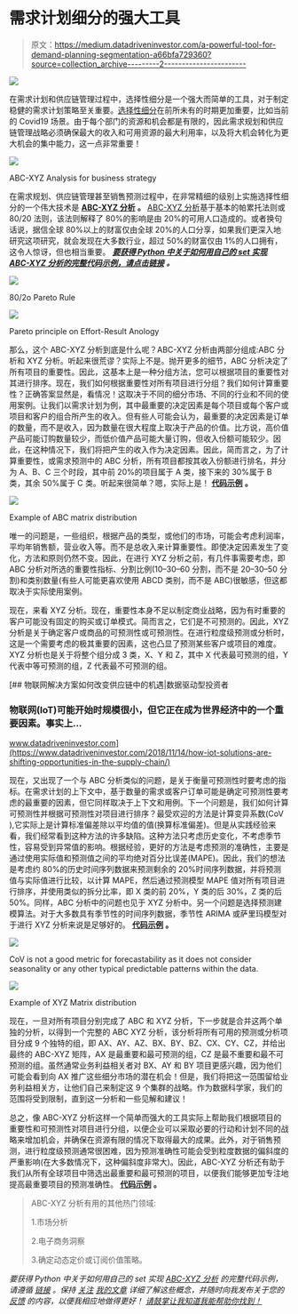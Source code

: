 # 需求计划细分的强大工具

> 原文：<https://medium.datadriveninvestor.com/a-powerful-tool-for-demand-planning-segmentation-a66bfa729360?source=collection_archive---------2----------------------->

![](img/949dbcc5b175bbb8c7f8faa57d7ff5e0.png)

在需求计划和供应链管理过程中，选择性细分是一个强大而简单的工具，对于制定稳健的需求计划策略至关重要。[选择性细分](https://aditya-bhattacharya.net/2020/07/20/sales-and-demand-forecast-analysis/2/)在前所未有的时期更加重要，比如当前的 Covid19 场景。由于每个部门的资源和机会都是有限的，因此需求规划和供应链管理战略必须确保最大的收入和可用资源的最大利用率，以及将大机会转化为更大机会的集中能力，这一点非常重要！

![](img/859aaacf681a5e5bfb77059b553c8cf1.png)

ABC-XYZ Analysis for business strategy

在需求规划、供应链管理甚至销售预测过程中，在非常精细的级别上实施选择性细分的一个伟大技术是 [**ABC-XYZ 分析**](https://aditya-bhattacharya.net/2020/07/20/sales-and-demand-forecast-analysis/2/) **。** [ABC-XYZ 分析](https://aditya-bhattacharya.net/2020/07/20/sales-and-demand-forecast-analysis/2/)基于基本的帕累托法则或 80/20 法则，该法则解释了 80%的影响是由 20%的可用人口造成的。或者换句话说，据信全球 80%以上的财富仅由全球 20%的人口分享，如果我们更深入地研究这项研究，就会发现在大多数行业，超过 50%的财富仅由 1%的人口拥有，这令人惊讶，但也相当重要。 [***要获得 Python 中关于如何用自己的 set 实现 ABC-XYZ 分析的完整代码示例，请点击链接***](https://aditya-bhattacharya.net/2020/07/20/sales-and-demand-forecast-analysis/2/) ***。***

![](img/412f91e4904ffe333c166cf286b8a5be.png)

80/2o Pareto Rule

![](img/99da8e11027f6e609aeec6fb4f470c77.png)

Pareto principle on Effort-Result Anology

那么，这个 ABC-XYZ 分析到底是什么呢？ABC-XYZ 分析由两部分组成:ABC 分析和 XYZ 分析。听起来很荒谬？实际上不是。抛开更多的细节，ABC 分析决定了所有项目的重要性。因此，这基本上是一种分组方法，您可以根据项目的重要性对其进行排序。现在，我们如何根据重要性对所有项目进行分组？我们如何计算重要性？正确答案显然是，看情况！这取决于不同的细分市场、不同的行业和不同的使用案例。让我们以需求计划为例，其中最重要的决定因素是每个项目或每个客户或项目和客户的组合所产生的收入。但有些人可能会认为，最重要的决定因素是订单的数量，而不是收入，因为数量在很大程度上取决于产品的价值。比方说，高价值产品可能订购数量较少，而低价值产品可能大量订购，但收入份额可能较少。因此，在这种情况下，我们将把产生的收入作为决定因素。因此，简而言之，为了计算重要性，或需求预测中的 ABC 分析，所有项目都按其收入份额进行排名，并分为 A、B、C 三个时段，其中前 20%的项目属于 A 类，接下来的 30%属于 B 类，其余 50%属于 C 类。听起来很简单？嗯，实际上是！ [**代码示例**](https://aditya-bhattacharya.net/2020/07/20/sales-and-demand-forecast-analysis/2/) **。**

![](img/0dcfd72fd7fa7a02498110d92f4f35b8.png)

Example of ABC matrix distribution

唯一的问题是，一些组织，根据产品的类型，或他们的市场，可能会考虑利润率，平均年销售额，营业收入等。而不是总收入来计算重要性。即使决定因素发生了变化，方法和原则仍然不变。因此，在进行 XYZ 分析之前，有几件事需要考虑，即 ABC 分析对所选的重要性指标、分割比例(10–30–60 分割，而不是 20–30–50 分割)和类别数量(有些人可能更喜欢使用 ABCD 类别，而不是 ABC)很敏感，但这都取决于实际使用案例。

现在，来看 XYZ 分析。现在，重要性本身不足以制定商业战略，因为有时重要的客户可能没有固定的购买或订单模式。简而言之，它们是不可预测的。因此，XYZ 分析是关于确定客户或商品的可预测性或可预测性。在进行粒度级预测或分析时，这是一个需要考虑的极其重要的因素，这也凸显了预测某些客户或项目的难度。XYZ 分析也是关于将整个组分成 3 类，X、Y 和 Z，其中 X 代表最可预测的组，Y 代表中等可预测的组，Z 代表最不可预测的组。

[](https://www.datadriveninvestor.com/2018/11/14/how-iot-solutions-are-shifting-opportunities-in-the-supply-chain/) [## 物联网解决方案如何改变供应链中的机遇|数据驱动型投资者

### 物联网(IoT)可能开始时规模很小，但它正在成为世界经济中的一个重要因素。事实上…

www.datadriveninvestor.com](https://www.datadriveninvestor.com/2018/11/14/how-iot-solutions-are-shifting-opportunities-in-the-supply-chain/) 

现在，又出现了一个与 ABC 分析类似的问题，是关于衡量可预测性时要考虑的指标。在需求计划的上下文中，基于数量的需求或客户订单可能是确定可预测性要考虑的最重要的因素，但它同样取决于上下文和用例。下一个问题是，我们如何计算可预测性并根据可预测性对项目进行排序？最受欢迎的方法是计算变异系数(CoV ),它实际上是计算标准偏差除以平均值的值(换算标准偏差)。但是从实践经验来看，我们经常看到这种方法的许多缺陷。这种方法只考虑历史变化，不考虑季节性，容易受到异常值的影响。根据经验，更好的方法是考虑预测的准确性，主要是通过使用实际值和预测值之间的平均绝对百分比误差(MAPE)。因此，我们的想法是考虑约 80%的历史时间序列数据来预测剩余的 20%时间序列数据，并将预测值与实际值进行比较，以计算 MAPE，然后通过预测模型 MAPE 值对所有项目进行排序，并使用类似的拆分比率，即 X 类的前 20%，Y 类的后 30%，Z 类的后 50%。同样，ABC 分析中的问题也见于 XYZ 分析中。另一个问题是选择预测建模算法。对于大多数具有季节性的时间序列数据，季节性 ARIMA 或萨里玛模型对于进行 XYZ 分析来说是足够好的。 [**代码示例**](https://aditya-bhattacharya.net/2020/07/20/sales-and-demand-forecast-analysis/2/) **。**

![](img/3a59d052e8394a150e617c3b1b27c970.png)

CoV is not a good metric for forecastability as it does not consider seasonality or any other typical predictable patterns within the data.

![](img/87575f5941cc179cdf2eb0a0f6604fba.png)

Example of XYZ Matrix distribution

现在，一旦对所有项目分别完成了 ABC 和 XYZ 分析，下一步就是合并这两个单独的分析，以得到一个完整的 ABC XYZ 分析，该分析将所有可用的预测或分析项目分成 9 个独特的组，即 AX、AY、AZ、BX、BY、BZ、CX、CY、CZ，并给出最终的 ABC-XYZ 矩阵，AX 是最重要和最可预测的组，CZ 是最不重要和最不可预测的组。虽然通常业务利益相关者对 BX、AY 和 BY 项目更感兴趣，因为他们可能会看到向 AX 推广这些细分市场的潜在机会！但是，我们将把这一范围留给业务利益相关方，让他们自己来制定这 9 个集群的战略。作为数据科学家，我们的范围将受到限制，直到这一分析和一些见解和建议！

总之，像 ABC-XYZ 分析这样一个简单而强大的工具实际上帮助我们根据项目的重要性和可预测性对项目进行分组，以便企业可以采取必要的行动和计划不同的战略来增加机会，并确保在资源有限的情况下取得最大的成果。此外，对于销售预测，进行粒度级预测通常很困难，因为预测准确性可能会受到粒度数据的偏斜度的严重影响(在大多数情况下，这种偏斜度非常大)。因此，ABC-XYZ 分析还有助于我们从所有全球项目中筛选出最重要和最可预测的项目，以便我们能够更加专注地提高最重要项目的预测准确性。 [**代码示例**](https://aditya-bhattacharya.net/2020/07/20/sales-and-demand-forecast-analysis/2/) **。**

> ABC-XYZ 分析有用的其他热门领域:
> 
> 1.市场分析
> 
> 2.电子商务洞察
> 
> 3.确定动态定价或订阅价值策略。

*要获得 Python 中关于如何用自己的 set 实现* [*ABC-XYZ 分析*](https://aditya-bhattacharya.net/2020/07/20/sales-and-demand-forecast-analysis/2/) *的完整代码示例，请遵循* [*链接*](https://aditya-bhattacharya.net/2020/07/20/sales-and-demand-forecast-analysis/2/) *。保持* [*关注*](https://aditya-bhattacharya.net/) [*我的文章*](https://aditya-bhattacharya.net/blogs) *详细了解这些概念，并随时向我发布关于您的* [*反馈*](https://www.linkedin.com/in/aditya-bhattacharya-b59155b6/) *的内容，以便我相应地做得更好！* [*请鼓掌让我知道我能帮助你找到！*](https://aditya-bhattacharya.net/2020/07/20/sales-and-demand-forecast-analysis/2/)